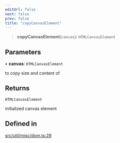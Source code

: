 ```yaml
---
editUrl: false
next: false
prev: false
title: "copyCanvasElement"
---
```


> **copyCanvasElement**(`canvas`): `HTMLCanvasElement`

## Parameters

• **canvas**: `HTMLCanvasElement`

to copy size and content of

## Returns

`HTMLCanvasElement`

initialized canvas element

## Defined in

[src/util/misc/dom.ts:28](https://github.com/fabricjs/fabric.js/blob/a0b4adf41e0a1fd81824114cedd4c32bfb8cac25/src/util/misc/dom.ts#L28)
